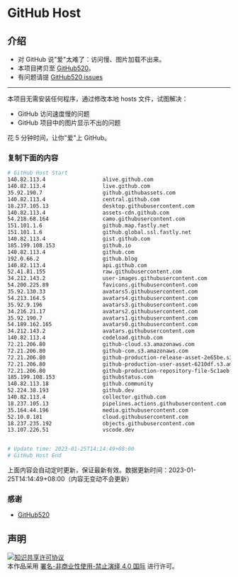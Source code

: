 # GitHub Host
## 介绍
- 对 GitHub 说"爱"太难了：访问慢、图片加载不出来。
- 本项目拷贝至 [GitHub520](https://github.com/521xueweihan/GitHub520)。
- 有问题请提 [GitHub520 issues](https://github.com/521xueweihan/GitHub520/issues/new)

---

本项目无需安装任何程序，通过修改本地 hosts 文件，试图解决：
- GitHub 访问速度慢的问题
- GitHub 项目中的图片显示不出的问题

花 5 分钟时间，让你"爱"上 GitHub。

### 复制下面的内容
```bash
# GitHub Host Start
140.82.113.4                  alive.github.com
140.82.113.4                  live.github.com
35.92.190.7                   github.githubassets.com
140.82.113.4                  central.github.com
18.237.105.13                 desktop.githubusercontent.com
140.82.113.4                  assets-cdn.github.com
54.218.68.164                 camo.githubusercontent.com
151.101.1.6                   github.map.fastly.net
151.101.1.6                   github.global.ssl.fastly.net
140.82.113.4                  gist.github.com
185.199.108.153               github.io
140.82.113.4                  github.com
192.0.66.2                    github.blog
140.82.113.4                  api.github.com
52.41.81.155                  raw.githubusercontent.com
34.212.143.2                  user-images.githubusercontent.com
54.200.225.89                 favicons.githubusercontent.com
35.92.130.33                  avatars5.githubusercontent.com
54.213.164.5                  avatars4.githubusercontent.com
35.92.9.196                   avatars3.githubusercontent.com
34.216.21.17                  avatars2.githubusercontent.com
35.92.190.7                   avatars1.githubusercontent.com
54.189.162.165                avatars0.githubusercontent.com
34.212.143.2                  avatars.githubusercontent.com
140.82.113.4                  codeload.github.com
72.21.206.80                  github-cloud.s3.amazonaws.com
72.21.206.80                  github-com.s3.amazonaws.com
72.21.206.80                  github-production-release-asset-2e65be.s3.amazonaws.com
72.21.206.80                  github-production-user-asset-6210df.s3.amazonaws.com
72.21.206.80                  github-production-repository-file-5c1aeb.s3.amazonaws.com
185.199.108.153               githubstatus.com
140.82.113.18                 github.community
52.224.38.193                 github.dev
140.82.113.4                  collector.github.com
18.237.105.13                 pipelines.actions.githubusercontent.com
35.164.44.196                 media.githubusercontent.com
52.10.0.181                   cloud.githubusercontent.com
18.237.235.192                objects.githubusercontent.com
13.107.226.51                 vscode.dev


# Update time: 2023-01-25T14:14:49+08:00
# GitHub Host End

```
上面内容会自动定时更新，保证最新有效。数据更新时间：2023-01-25T14:14:49+08:00（内容无变动不会更新）

### 感谢

- [GitHub520](https://github.com/521xueweihan/GitHub520)

## 声明
<a rel="license" href="https://creativecommons.org/licenses/by-nc-nd/4.0/deed.zh"><img alt="知识共享许可协议" style="border-width: 0" src="https://licensebuttons.net/l/by-nc-nd/4.0/88x31.png"></a><br>本作品采用 <a rel="license" href="https://creativecommons.org/licenses/by-nc-nd/4.0/deed.zh">署名-非商业性使用-禁止演绎 4.0 国际</a> 进行许可。